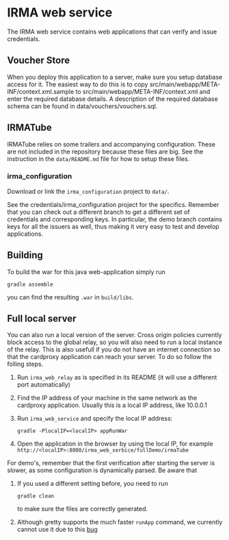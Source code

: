 IRMA web service
================

The IRMA web service contains web applications that can verify and issue credentials.

Voucher Store
-------------

When you deploy this application to a server, make sure you setup database access for it. The easiest way to do this is to copy src/main/webapp/META-INF/context.xml.sample to src/main/webapp/META-INF/context.xml and enter the required database details. A description of the required database schema can be found in data/vouchers/vouchers.sql.

IRMATube
--------

IRMATube relies on some trailers and accompanying configuration. These are not included in the repository because these files are big. See the instruction in the `data/README.md` file for how to setup these files.

### irma_configuration

Download or link the `irma_configuration` project to `data/`.

See the credentials/irma_configuration project for the specifics. Remember that you can check out a different branch to get a different set of credentials and corresponding keys. In particular, the demo branch contains keys for all the issuers as well, thus making it very easy to test and develop applications.

Building
--------

To build the war for this java web-application simply run

    gradle assemble

you can find the resulting `.war` in `build/libs`.

Full local server
-----------------

You can also run a local version of the server. Cross origin policies currently block access to the global relay, so you will also need to run a local instance of the relay. This is also usefull if you do not have an internet connection so that the cardproxy application can reach your server. To do so follow the folling steps.

 1. Run `irma_web_relay` as is specified in its README (it will use a different port automatically)
 2. Find the IP address of your machine in the same network as the cardproxy application. Usually this is a local IP address, like 10.0.0.1
 3. Run `irma_web_service` and specify the local IP address:

        gradle -PlocalIP=<localIP> appRunWar

 4. Open the application in the browser by using the local IP, for example `http://<localIP>:8080/irma_web_serbice/fullDemo/irmaTube`

For demo's, remember that the first verification after starting the server is slower, as some configuration is dynamically parsed. Be aware that

 1. If you used a different setting before, you need to run

        gradle clean

    to make sure the files are correctly generated.
 2. Although gretty supports the much faster `runApp` command, we currently cannot use it due to this [bug](https://github.com/akhikhl/gretty/issues/206)
